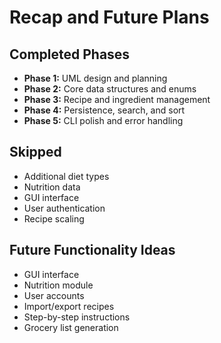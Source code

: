 # Recap and Future Plans

## Completed Phases
- **Phase 1:** UML design and planning
- **Phase 2:** Core data structures and enums
- **Phase 3:** Recipe and ingredient management
- **Phase 4:** Persistence, search, and sort
- **Phase 5:** CLI polish and error handling

## Skipped
- Additional diet types
- Nutrition data
- GUI interface
- User authentication
- Recipe scaling

## Future Functionality Ideas
- GUI interface
- Nutrition module
- User accounts
- Import/export recipes
- Step-by-step instructions
- Grocery list generation 